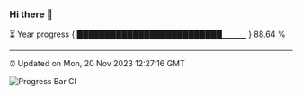 ### Hi there 👋

⏳ Year progress { ██████████████████████████▁▁▁▁ } 88.64 %

---

⏰ Updated on Mon, 20 Nov 2023 12:27:16 GMT

![Progress Bar CI](https://github.com/liununu/liununu/workflows/Progress%20Bar%20CI/badge.svg)

